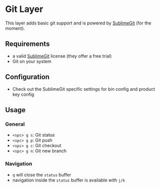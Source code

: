 # Git Layer

This layer adds basic git support and is powered by [SublimeGit](https://sublimegit.net/) (for the moment).

## Requirements

- a valid [SublimeGit](https://sublimegit.net/) license (they offer a free trial)
- Git on your system

## Configuration

- Check out the SublimeGit specific settings for bin config and product key config

## Usage

### General

- `<spc> g s`: Git status
- `<spc> g p`: Git push
- `<spc> g c`: Git checkout
- `<spc> g n`: Git new branch

### Navigation

- `q` will close the `status` buffer
- navigation inside the `status` buffer is available with `j/k`
